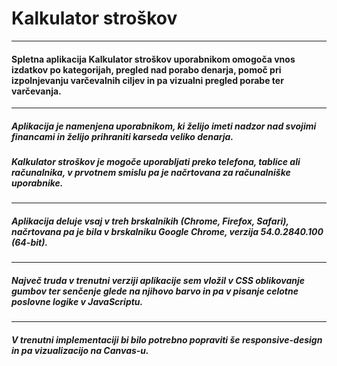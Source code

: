 # **Kalkulator stroškov**
***
#### Spletna aplikacija Kalkulator stroškov uporabnikom omogoča vnos izdatkov po kategorijah, pregled nad porabo denarja, pomoč pri izpolnjevanju varčevalnih ciljev in pa vizualni pregled porabe ter varčevanja.

***
##### Aplikacija je namenjena uporabnikom, ki želijo imeti nadzor nad svojimi financami in želijo prihraniti karseda veliko denarja.
##### Kalkulator stroškov je mogoče uporabljati preko telefona, tablice ali računalnika, v prvotnem smislu pa je načrtovana za računalniške uporabnike. 

***
##### Aplikacija deluje vsaj v treh brskalnikih (Chrome, Firefox, Safari), načrtovana pa je bila v brskalniku Google Chrome, verzija 54.0.2840.100 (64-bit).

***
##### Največ truda v trenutni verziji aplikacije sem vložil v CSS oblikovanje gumbov ter senčenje glede na njihovo barvo in pa v pisanje celotne poslovne logike v JavaScriptu.

***
##### V trenutni implementaciji bi bilo potrebno popraviti še responsive-design in pa vizualizacijo na Canvas-u. 